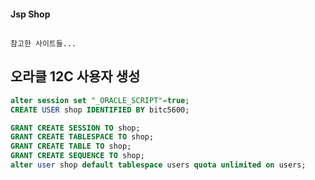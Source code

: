 #### Jsp Shop

##
```
참고한 사이트들...

```


## 오라클 12C 사용자 생성
```sql
alter session set "_ORACLE_SCRIPT"=true;  
CREATE USER shop IDENTIFIED BY bitc5600;

GRANT CREATE SESSION TO shop;
GRANT CREATE TABLESPACE TO shop;
GRANT CREATE TABLE TO shop;
GRANT CREATE SEQUENCE TO shop;
alter user shop default tablespace users quota unlimited on users;
```
